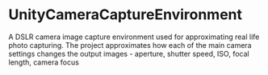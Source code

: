 # UnityCameraCaptureEnvironment
A DSLR camera image capture environment used for approximating real life photo capturing. The project approximates how each of the main camera settings changes the output images - aperture, shutter speed, ISO, focal length, camera focus
